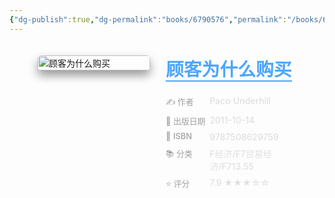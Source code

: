 ```yaml
---
{"dg-publish":true,"dg-permalink":"books/6790576","permalink":"/books/6790576/","title":"顾客为什么购买","metatags":{"description":"《顾客为什么购买》已畅销10年。从俄罗斯到日本，从西班牙到泰国，全球读者专程拜访购物学研究专家昂德希尔咨询营销建议，还有不少人向他诉说他们的商业故事。昂德希尔意识到第一版书中的一些事例已经过时，因此这本书急需修订，以便适应更多全球商家和业内营销人士的需求。在新版中，昂德希尔增加了大量来自全球零售业前沿的新鲜案例和观察，以及来自网络销售的最新营销技巧和全球各地市场的最新动态，无论你喜欢还是厌恶购物，这都是一本有趣的好书。","og:site_name":"DavonOs","og:title":"顾客为什么购买","og:type":"book","og:url":"https://zuji.eu.org/books/6790576","og:image":"https://gaoyuanxia.cn/wp-content/uploads/2025/06/gukeweishenmegoumai.jpg","og:image:width":"50","og:image:alt":"bookcover"}}
---
```



<span><span></span></span><div class="book-info-container" style="display: flex; gap: 25px; align-items: flex-start;padding: 20px; border-radius: 12px;"><span></span><div class="cover-col" style="flex: 0 0 180px; position: relative;"><span></span><img src="https://gaoyuanxia.cn/wp-content/uploads/2025/06/gukeweishenmegoumai.jpg" style="width: 100%; border-radius: 6px;box-shadow: 0 8px 15px rgba(0,0,0,0.4);" alt="顾客为什么购买"></div><div class="info-col" style="flex: 1; min-width: 0;"><span></span><div style="margin-bottom: 15px;"><span></span><h1 style="font-size: 1.8rem; font-weight: 800;margin: 0 0 5px 0;color: #e0e0e0;"><span></span><a href="https://book.douban.com/subject/6790576/" target="_blank" style="color: #4da6ff; text-decoration: none;border-bottom: 2px solid #4da6ff;"><span>顾客为什么购买</span></a></h1></div><div style="width: 100%;margin-top: 15px;display: flex;flex-direction: column;gap: 8px;"><span></span><div class="info-row" style="display: flex;align-items: flex-start;"><span></span><div style="width: 30%;color: #a0a0a0;font-weight: 500;font-size: 0.92em;"><span>✍️ 作者</span></div><div style="flex: 1;font-weight: 500;color: #e0e0e0;"><span>Paco·Underhill</span></div></div><div class="info-row" style="display: flex;align-items: flex-start;"><span></span><div style="width: 30%;color: #a0a0a0;font-weight: 500;font-size: 0.92em;"><span>📅 出版日期</span></div><div style="flex: 1;font-weight: 500;color: #e0e0e0;">2011-10-14</div></div><div class="info-row" style="display: flex;align-items: flex-start;"><span></span><div style="width: 30%;color: #a0a0a0;font-weight: 500;font-size: 0.92em;"><span>🔢 ISBN</span></div><div style="flex: 1;font-weight: 500;color: #e0e0e0;"><span>9787508629759</span></div></div><div class="info-row" style="display: flex;align-items: flex-start;"><span></span><div style="width: 30%;color: #a0a0a0;font-weight: 500;font-size: 0.92em;"><span>📚 分类</span></div><div style="flex: 1;font-weight: 500;color: #e0e0e0;"><span>F经济/F7贸易经济/F713.55</span></div></div><div class="info-row" style="display: flex;align-items: flex-start;"><span></span><div style="width: 30%;color: #a0a0a0;font-weight: 500;font-size: 0.92em;"><span>⭐ 评分</span></div><div style="flex: 1;font-weight: 500;color: #e0e0e0;"><span>7.9 ★★★☆☆</span></div></div></div></div></div>
  
